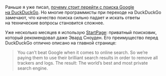 Раньше я уже писал, [почему стоит перейти с поиска Google на DuckDuckGo](/notes/2018-05-13-from-google-to-duckduckgo). Но многие программисты при переходе на DuckDuckGo замечают, что качество поиска сильно падает и искать ответы на технические вопросы становится сложнее.

Уже несколько месяцев я использую [StartPage](https://www.startpage.com): приватный поисковик, который рекомендовал даже Эвард Сноуден. Его преимущество перед DuckDuckGo отлично описано на главной странице:

> You can’t beat Google when it comes to online search. So we’re paying them to use their brilliant search results in order to remove all trackers and logs. The result: The world’s best and most private search engine.
